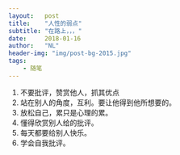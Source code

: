 ```yaml
---
layout:   post
title:    "人性的弱点"
subtitle: "在路上，，，"
date:     2018-01-16
author:   "NL"
header-img: "img/post-bg-2015.jpg"
tags:
    - 随笔
---
```




1. 不要批评，赞赏他人，抓其优点
2. 站在别人的角度，互利。要让他得到他所想要的。
3. 放松自己，累只是心理的累。
4. 懂得欣赏别人给的批评。
5. 每天都要给别人快乐。
6. 学会自我批评。 